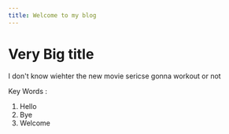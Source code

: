 ```yaml
---
title: Welcome to my blog
---
```


# Very Big title 

I don't know wiehter the new movie sericse gonna workout or not

Key Words :
1. Hello
2. Bye
3. Welcome
